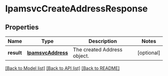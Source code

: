 # IpamsvcCreateAddressResponse

## Properties
Name | Type | Description | Notes
------------ | ------------- | ------------- | -------------
**result** | [**IpamsvcAddress**](IpamsvcAddress.md) | The created Address object. | [optional] 

[[Back to Model list]](../README.md#documentation-for-models) [[Back to API list]](../README.md#documentation-for-api-endpoints) [[Back to README]](../README.md)


